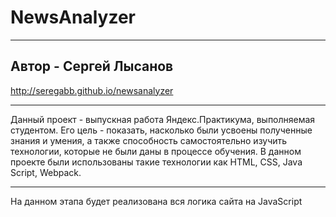 # NewsAnalyzer 
____

## Автор - Сергей Лысанов
http://seregabb.github.io/newsanalyzer

____

Данный проект - выпускная работа Яндекс.Практикума, выполняемая студентом. Его цель - показать, насколько были усвоены полученные знания и умения, а также способность самостоятельно изучить технологии, которые не были даны в процессе обучения. 
В данном проекте были использованы такие технологии как HTML, CSS, Java Script, Webpack.

____

На данном этапа будет реализована вся логика сайта на JavaScript